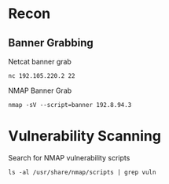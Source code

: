 # Recon

## Banner Grabbing 

Netcat banner grab
```
nc 192.105.220.2 22
```

NMAP Banner Grab
```
nmap -sV --script=banner 192.8.94.3
```



# Vulnerability Scanning 

Search for NMAP vulnerability scripts
```
ls -al /usr/share/nmap/scripts | grep vuln
```
